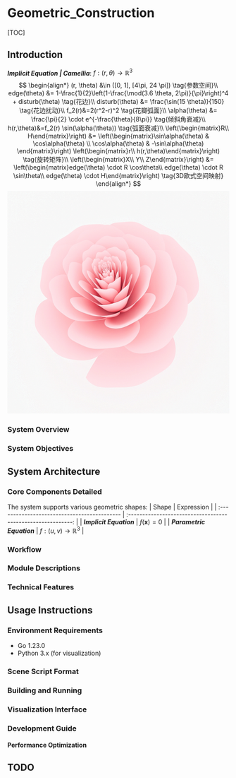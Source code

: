 # Geometric_Construction

[TOC]

## Introduction

***Implicit Equation | Camellia***: $f: (r, \theta) \to \mathbb R^3$
$$
\begin{align*}
(r, \theta) &\in ([0, 1], [4\pi, 24 \pi])  \tag{参数空间}\\
edge(\theta) &= 1-\frac{1}{2}\left(1-\frac{\mod(3.6 \theta, 2\pi)}{\pi}\right)^4 + disturb(\theta)   \tag{花边}\\
disturb(\theta) &= \frac{\sin(15 \theta)}{150}   \tag{花边扰动}\\
f_2(r)&=2(r^2-r)^2 \tag{花瓣弧面}\\
\alpha(\theta) &= \frac{\pi}{2} \cdot e^{-\frac{\theta}{8\pi}}  \tag{倾斜角衰减}\\
h(r,\theta)&=f_2(r) \sin(\alpha(\theta))  \tag{弧面衰减}\\
\left(\begin{matrix}R\\ H\end{matrix}\right) &= \left(\begin{matrix}\sin\alpha(\theta) & \cos\alpha(\theta) \\ \cos\alpha(\theta) & -\sin\alpha(\theta) \end{matrix}\right) \left(\begin{matrix}r\\  h(r,\theta)\end{matrix}\right) \tag{旋转矩阵}\\
\left(\begin{matrix}X\\ Y\\ Z\end{matrix}\right) &= \left(\begin{matrix}edge(\theta) \cdot R \cos\theta\\ edge(\theta) \cdot R \sin\theta\\  edge(\theta) \cdot H\end{matrix}\right)  \tag{3D欧式空间映射}
\end{align*}
$$
<img src="./docs/assets/db54bafc40ecf0743799a487eb9f812.jpg" alt="db54bafc40ecf0743799a487eb9f812" style="zoom:50%;" />

### System Overview



### System Objectives



## System Architecture


### Core Components Detailed

The system supports various geometric shapes:
| Shape                                        |                          Expression                          |
| :------------------------------------------- | :----------------------------------------------------------: |
| ***Implicit Equation***                      |                    $f(\boldsymbol x) = 0$                    |
| ***Parametric Equation***                    |                 $f: (u, v) \to \mathbb R^3$                  |


### Workflow



### Module Descriptions


### Technical Features



## Usage Instructions

### Environment Requirements

- Go 1.23.0
- Python 3.x (for visualization)

### Scene Script Format




### Building and Running

### Visualization Interface

### Development Guide



#### Performance Optimization




## TODO
